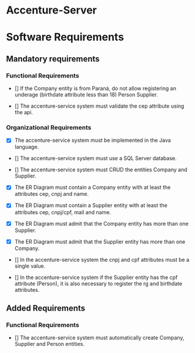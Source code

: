# Accenture-Server

# Software Requirements

## Mandatory requirements

### Functional Requirements

- [] If the Company entity is from Paraná, do not allow registering an underage (birthdate attribute less than 18) Person Supplier.

- [] The accenture-service system must validate the cep attribute using the api.

### Organizational Requirements

- [x] The accenture-service system must be implemented in the Java language.

- [] The accenture-service system must use a SQL Server database.

- [] The accenture-service system must CRUD the entities Company and Supplier.

- [x] The ER Diagram must contain a Company entity with at least the attributes cep, cnpj and name.

- [x] The ER Diagram must contain a Supplier entity with at least the attributes cep, cnpj/cpf, mail and name.

- [x] The ER Diagram must admit that the Company entity has more than one Supplier.

- [x] The ER Diagram must admit that the Supplier entity has more than one Company.

- [] In the accenture-service system the cnpj and cpf attributes must be a single value.

- [] In the accenture-service system if the Supplier entity has the cpf attribute (Person), it is also necessary to register the rg and birthdate attributes.

## Added Requirements

### Functional Requirements

- [] The accenture-service system must automatically create Company, Supplier and Person entities.
